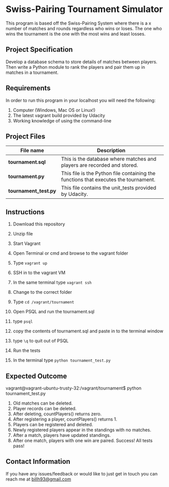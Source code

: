 # Swiss-Pairing Tournament Simulator

This program is based off the Swiss-Pairing System where there is a x
number of matches and rounds regardless who wins or loses. The one who
wins the tournament is the one with the most wins and least losses.

## Project Specification

Develop a database schema to store details of matches between players.
Then write a Python module to rank the players and pair them up in matches in a tournament.

## Requirements

In order to run this program in your localhost you will need the following:

1. Computer (Windows, Mac OS or Linux!)
2. The latest vagrant build provided by Udacity
3. Working knowledge of using the command-line

## Project Files

| File name | Description |
|------|-------------|
|**tournament.sql**| This is the database where matches and players are recorded and stored.|
|**tournament.py**| This file is the Python file containing the functions that executes the tournament.|
|**tournament_test.py**| This file contains the unit_tests provided by Udacity.|

## Instructions

1. Download this repository

2. Unzip file

3. Start Vagrant
  1. Open Terminal or cmd and browse to the vagrant folder
  2. Type `vagrant up`
4. SSH in to the vagrant VM
  1. In the same terminal type `vagrant ssh`
5. Change to the correct folder
  1. Type `cd /vagrant/tournament`
6. Open PSQL and run the tournament.sql
  1. type `psql`
  2. copy the contents of tournament.sql and paste in to the terminal window
  3. type `\q` to quit out of PSQL
7. Run the tests
  1. In the terminal type `python tournament_test.py`

## Expected Outcome

vagrant@vagrant-ubuntu-trusty-32:/vagrant/tournament$ python tournament_test.py
1. Old matches can be deleted.
2. Player records can be deleted.
3. After deleting, countPlayers() returns zero.
4. After registering a player, countPlayers() returns 1.
5. Players can be registered and deleted.
6. Newly registered players appear in the standings with no matches.
7. After a match, players have updated standings.
8. After one match, players with one win are paired.
Success!  All tests pass!


## Contact Information

If you have any issues/feedback or would like to just get in touch you
can reach me at billh93@gmail.com


